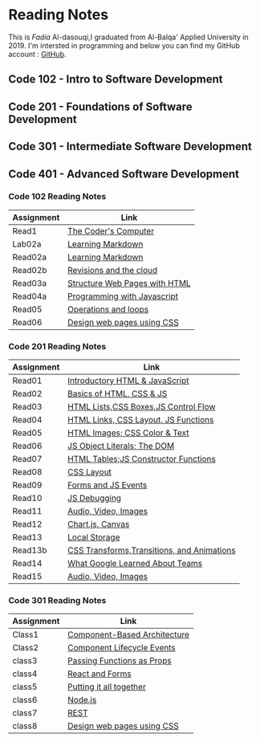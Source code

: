 # Reading Notes

This is *Fadia* Al-dasouqi,I graduated from Al-Balqa' Applied University in 2019. 
I'm intersted in programming and below you can find my GitHub account :
[GitHub](https://github.com/Al-dasouqi).

## Code 102 - Intro to Software Development

## Code 201 - Foundations of Software Development

## Code 301 - Intermediate Software Development

## Code 401 - Advanced Software Development

### Code 102 Reading Notes

Assignment        |      Link                                         |
------------------| ----------------------------------------------    |
Read1             | [The Coder's Computer](102/read1.md)              |
Lab02a            | [Learning Markdown](102/lab02a.md)                |
Read02a           | [Learning Markdown](102/read02a.md)               |
Read02b           | [Revisions and the cloud](102/read02b.md)         |
Read03a           | [Structure Web Pages with HTML](102/read03a.md)   |
Read04a           | [Programming with Javascript](102/read04a.md)     |
Read05            | [Operations and loops](102/read05.md)             |
Read06            | [Design web pages using CSS](102/read06.md)       |


### Code 201 Reading Notes

Assignment    |      Link                                                        |
--------------| --------------------------------------------------------------   |
Read01        | [Introductory HTML & JavaScript](201/class1.md)                  |
Read02        | [Basics of HTML, CSS & JS](201/class2.md)                        |
Read03        | [HTML Lists,CSS Boxes,JS Control Flow](201/class3.md)            |
Read04        | [HTML Links, CSS Layout, JS Functions](201/class4.md)            |
Read05        | [HTML Images; CSS Color & Text](201/class5.md)                   |
Read06        | [JS Object Literals; The DOM](201/class6.md)                     |
Read07        | [HTML Tables;JS Constructor Functions](201/class7.md)            |
Read08        | [CSS Layout](201/class8.md)                                      |
Read09        | [Forms and JS Events](201/class9.md)                             |
Read10        | [JS Debugging](201/class10.md)                                   |
Read11        | [Audio, Video, Images](201/class11.md)                           |
Read12        | [Chart.js, Canvas](201/class12.md)                               |
Read13        | [Local Storage](201/class13.md)                                  |
Read13b       | [CSS Transforms,Transitions, and Animations](201/class13b.md)    |
Read14        | [What Google Learned About Teams](201/class14.md)                |
Read15        | [Audio, Video, Images](201/class15.md)                           |


### Code 301 Reading Notes

Assignment        |      Link                                         |
------------------| ----------------------------------------------    |
Class1            | [Component-Based Architecture](301/class1.md)     |
Class2            | [Component Lifecycle Events](301/class2.md)       |
class3            | [Passing Functions as Props](301/class3.md)       |
class4            | [React and Forms](301/class4.md)                  |
class5            | [Putting it all together](301/class5.md)          |
class6            | [Node.js](301/class6.md)                          |
class7            | [REST](301/class7.md)                             |
class8            | [Design web pages using CSS](301/class8.md)       |
